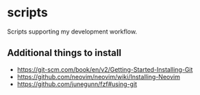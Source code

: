 # scripts

Scripts supporting my development workflow.

## Additional things to install

- https://git-scm.com/book/en/v2/Getting-Started-Installing-Git
- https://github.com/neovim/neovim/wiki/Installing-Neovim
- https://github.com/junegunn/fzf#using-git
